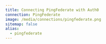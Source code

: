 ```yaml
---
title: Connecting PingFederate with Auth0
connection: PingFederate
image: /media/connections/pingfederate.png
sitemap: false
alias:
  - pingfederate
---
```

